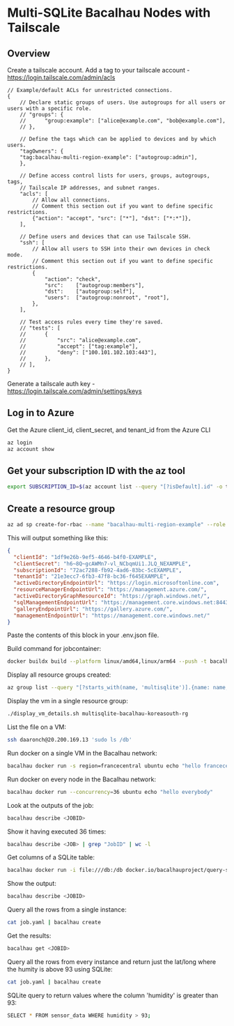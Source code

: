 # Multi-SQLite Bacalhau Nodes with Tailscale

## Overview


Create a tailscale account.
Add a tag to your tailscale account - https://login.tailscale.com/admin/acls

```jsonc
// Example/default ACLs for unrestricted connections.
{
	// Declare static groups of users. Use autogroups for all users or users with a specific role.
	// "groups": {
	//  	"group:example": ["alice@example.com", "bob@example.com"],
	// },

	// Define the tags which can be applied to devices and by which users.
	"tagOwners": {
    "tag:bacalhau-multi-region-example": ["autogroup:admin"],
	},

	// Define access control lists for users, groups, autogroups, tags,
	// Tailscale IP addresses, and subnet ranges.
	"acls": [
		// Allow all connections.
		// Comment this section out if you want to define specific restrictions.
		{"action": "accept", "src": ["*"], "dst": ["*:*"]},
	],

	// Define users and devices that can use Tailscale SSH.
	"ssh": [
		// Allow all users to SSH into their own devices in check mode.
		// Comment this section out if you want to define specific restrictions.
		{
			"action": "check",
			"src":    ["autogroup:members"],
			"dst":    ["autogroup:self"],
			"users":  ["autogroup:nonroot", "root"],
		},
	],

	// Test access rules every time they're saved.
	// "tests": [
	//  	{
	//  		"src": "alice@example.com",
	//  		"accept": ["tag:example"],
	//  		"deny": ["100.101.102.103:443"],
	//  	},
	// ],
}
```
Generate a tailscale auth key - https://login.tailscale.com/admin/settings/keys

## Log in to Azure
Get the Azure client_id, client_secret, and tenant_id from the Azure CLI
```bash
az login
az account show
```
## Get your subscription ID with the az tool 
```bash
export SUBSCRIPTION_ID=$(az account list --query "[?isDefault].id" -o tsv)
```
## Create a resource group
```bash
az ad sp create-for-rbac --name "bacalhau-multi-region-example" --role contributor --scopes /subscriptions/$SUBSCRIPTION_ID --sdk-auth
```

This will output something like this:
```json
{
  "clientId": "1df9e26b-9ef5-4646-b4f0-EXAMPLE",
  "clientSecret": "h6~8Q~gcAWMn7-vl_NCbqmUi1.JLQ_NEXAMPLE",
  "subscriptionId": "72ac7288-fb92-4ad6-83bc-5cEXAMPLE",
  "tenantId": "21e3ecc7-6fb3-47f8-bc36-f645EXAMPLE",
  "activeDirectoryEndpointUrl": "https://login.microsoftonline.com",
  "resourceManagerEndpointUrl": "https://management.azure.com/",
  "activeDirectoryGraphResourceId": "https://graph.windows.net/",
  "sqlManagementEndpointUrl": "https://management.core.windows.net:8443/",
  "galleryEndpointUrl": "https://gallery.azure.com/",
  "managementEndpointUrl": "https://management.core.windows.net/"
}
```

Paste the contents of this block in your .env.json file.

Build command for jobcontainer:
```bash
docker buildx build --platform linux/amd64,linux/arm64 --push -t bacalhauproject/query-sqlite:0.0.1 .
```

Display all resource groups created:
```bash
az group list --query "[?starts_with(name, 'multisqlite')].{name: name, location: location}"
```

Display the vm in a single resource group:
```bash
./display_vm_details.sh multisqlite-bacalhau-koreasouth-rg
```

List the file on a VM:
```bash
ssh daaronch@20.200.169.13 'sudo ls /db'
```

Run docker on a single VM in the Bacalhau network:
```bash
bacalhau docker run -s region=francecentral ubuntu echo "hello francecentral"
```

Run docker on every node in the Bacalhau network:
```bash
bacalhau docker run --concurrency=36 ubuntu echo "hello everybody"
```

Look at the outputs of the job:
```bash
bacalhau describe <JOBID>
```

Show it having executed 36 times:
```bash
bacalhau describe <JOB> | grep "JobID" | wc -l
```

Get columns of a SQLite table:
```bash
bacalhau docker run -i file:///db:/db docker.io/bacalhauproject/query-sqlite:0.0.1 -- /bin/bash -c "python3 /query.py 'PRAGMA table_info(sensor_data);'"
```

Show the output:
```bash
bacalhau describe <JOBID>
```

Query all the rows from a single instance:
```bash
cat job.yaml | bacalhau create
```

Get the results:
```bash
bacalhau get <JOBID>
```

Query all the rows from every instance and return just the lat/long where the humity is above 93 using SQLite:
```bash
cat job.yaml | bacalhau create
```

SQLite query to return values where the column 'humidity' is greater than 93:
```bash
SELECT * FROM sensor_data WHERE humidity > 93;
```
